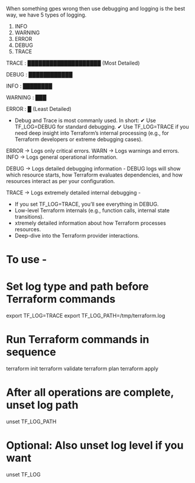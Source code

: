 When something gpes wrong then use debugging and logging is the best way, we have 5 types of logging.
1. INFO
2. WARNING
3. ERROR
4. DEBUG
5. TRACE

TRACE   : ████████████████████ (Most Detailed)


DEBUG   : ████████████ 


INFO    : ████████


WARNING : ███


ERROR   : █ (Least Detailed)

- Debug and Trace is most commanly used.
In short:
✔ Use TF_LOG=DEBUG for standard debugging.
✔ Use TF_LOG=TRACE if you need deep insight into Terraform’s internal processing (e.g., for Terraform developers or extreme debugging cases).

ERROR → Logs only critical errors.
WARN → Logs warnings and errors.
INFO → Logs general operational information.

DEBUG → Logs detailed debugging information - DEBUG logs will show which resource starts, how Terraform evaluates dependencies, and how resources interact as per your configuration.

TRACE → 
Logs extremely detailed internal debugging -

- If you set TF_LOG=TRACE, you’ll see everything in DEBUG.
- Low-level Terraform internals (e.g., function calls, internal state transitions).
- xtremely detailed information about how Terraform processes resources.
- Deep-dive into the Terraform provider interactions.

# To use - 
# Set log type and path before Terraform commands
export TF_LOG=TRACE
export TF_LOG_PATH=/tmp/terraform.log

# Run Terraform commands in sequence
terraform init
terraform validate
terraform plan
terraform apply

# After all operations are complete, unset log path
unset TF_LOG_PATH

# Optional: Also unset log level if you want
unset TF_LOG

